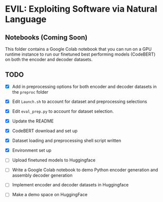 # EVIL: Exploiting Software via Natural Language

## Notebooks (Coming Soon)

This folder contains a Google Colab notebook that you can run on a GPU runtime instance to run our finetuned best performing models (CodeBERT) on both the encoder and decoder datasets.


## TODO
- [x] Add in preprocessing options for both encoder and decoder datasets in the ``preproc`` folder
- [x] Edit `Launch.sh` to account for dataset and preprocessing selections
- [x] Edit `eval_prep.py` to account for dataset selection.
- [x] Update the README
- [x] CodeBERT download and set up
- [x] Dataset loading and preprocessing shell script written
- [x] Environment set up
- [ ] Upload finetuned models to Huggingface
- [ ] Write a Google Colab notebook to demo Python encoder generation and assembly decoder generation
- [ ] Implement encoder and decoder datasets in Huggingface
- [ ] Make a demo space on HuggingFace






 
